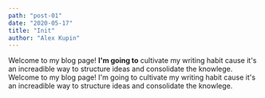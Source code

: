 ```yaml
---
path: "post-01"
date: "2020-05-17"
title: "Init"
author: "Alex Kupin"
---
```


Welcome to my blog page! **I'm going to** cultivate my writing habit cause
it's an increadible way to structure ideas and consolidate the
knowlege.
Welcome to my blog page! I'm going to cultivate my writing habit cause
it's an increadible way to structure ideas and consolidate the
knowlege.
